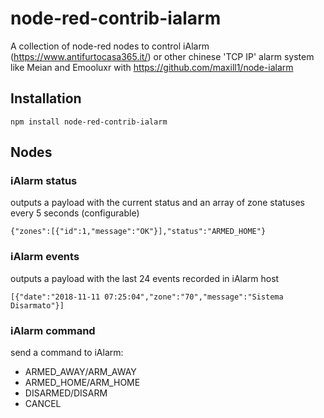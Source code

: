 # node-red-contrib-ialarm
A collection of node-red nodes to control iAlarm (https://www.antifurtocasa365.it/) or other chinese 'TCP IP' alarm system like Meian and Emooluxr with https://github.com/maxill1/node-ialarm

## Installation
```
npm install node-red-contrib-ialarm
```

##  Nodes
### iAlarm status
outputs a payload with the current status and an array of zone statuses every 5 seconds (configurable)

```
{"zones":[{"id":1,"message":"OK"}],"status":"ARMED_HOME"}
```

### iAlarm events
outputs a payload with the last 24 events recorded in iAlarm host

```
[{"date":"2018-11-11 07:25:04","zone":"70","message":"Sistema Disarmato"}]
```

### iAlarm command
send a command to iAlarm:
- ARMED_AWAY/ARM_AWAY
- ARMED_HOME/ARM_HOME
- DISARMED/DISARM
- CANCEL
